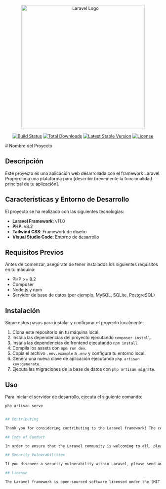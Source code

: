 <p align="center"><a href="https://laravel.com" target="_blank"><img src="https://raw.githubusercontent.com/laravel/art/master/logo-lockup/5%20SVG/2%20CMYK/1%20Full%20Color/laravel-logolockup-cmyk-red.svg" width="400" alt="Laravel Logo"></a></p>

<p align="center">
<a href="https://github.com/laravel/framework/actions"><img src="https://github.com/laravel/framework/workflows/tests/badge.svg" alt="Build Status"></a>
<a href="https://packagist.org/packages/laravel/framework"><img src="https://img.shields.io/packagist/dt/laravel/framework" alt="Total Downloads"></a>
<a href="https://packagist.org/packages/laravel/framework"><img src="https://img.shields.io/packagist/v/laravel/framework" alt="Latest Stable Version"></a>
<a href="https://packagist.org/packages/laravel/framework"><img src="https://img.shields.io/packagist/l/laravel/framework" alt="License"></a>
</p>
# Nombre del Proyecto

## Descripción

Este proyecto es una aplicación web desarrollada con el framework Laravel. Proporciona una plataforma para [describir brevemente la funcionalidad principal de tu aplicación].

## Características y Entorno de Desarrollo

El proyecto se ha realizado con las siguientes tecnologías:

- **Laravel Framework**: v11.0
- **PHP**: v8.2
- **Tailwind CSS**: Framework de diseño
- **Visual Studio Code**: Entorno de desarrollo

## Requisitos Previos

Antes de comenzar, asegúrate de tener instalados los siguientes requisitos en tu máquina:

- PHP >= 8.2
- Composer
- Node.js y npm
- Servidor de base de datos (por ejemplo, MySQL, SQLite, PostgreSQL)

## Instalación

Sigue estos pasos para instalar y configurar el proyecto localmente:

1. Clona este repositorio en tu máquina local.
2. Instala las dependencias del proyecto ejecutando `composer install`.
3. Instala las dependencias de frontend ejecutando `npm install`.
4. Compila los assets con `npm run dev`.
5. Copia el archivo `.env.example` a `.env` y configura tu entorno local.
6. Genera una nueva clave de aplicación ejecutando `php artisan key:generate`.
7. Ejecuta las migraciones de la base de datos con `php artisan migrate`.

## Uso

Para iniciar el servidor de desarrollo, ejecuta el siguiente comando:

```bash
php artisan serve


## Contributing

Thank you for considering contributing to the Laravel framework! The contribution guide can be found in the [Laravel documentation](https://laravel.com/docs/contributions).

## Code of Conduct

In order to ensure that the Laravel community is welcoming to all, please review and abide by the [Code of Conduct](https://laravel.com/docs/contributions#code-of-conduct).

## Security Vulnerabilities

If you discover a security vulnerability within Laravel, please send an e-mail to Taylor Otwell via [taylor@laravel.com](mailto:taylor@laravel.com). All security vulnerabilities will be promptly addressed.

## License

The Laravel framework is open-sourced software licensed under the [MIT license](https://opensource.org/licenses/MIT).
